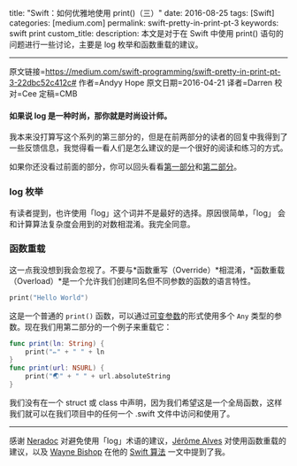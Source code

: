 title: "Swift：如何优雅地使用 print()（三）"
date: 2016-08-25
tags: [Swift]
categories: [medium.com]
permalink: swift-pretty-in-print-pt-3
keywords: swift print
custom_title: 
description: 本文是对于在 Swift 中使用 print() 语句的问题进行一些讨论，主要是 log 枚举和函数重载的建议。

---
原文链接=https://medium.com/swift-programming/swift-pretty-in-print-pt-3-22dbc52c412c#
作者=Andyy Hope
原文日期=2016-04-21
译者=Darren
校对=Cee
定稿=CMB

<!--此处开始正文-->

#### 如果说 log 是一种时尚，那你就是时尚设计师。

我本来没打算写这个系列的第三部分的，但是在前两部分的读者的回复中我得到了一些反馈信息，我觉得看一看人们是怎么建议的是一个很好的阅读和练习的方式。

如果你还没看过前面的部分，你可以回头看看[第一部分](http://swift.gg/2016/08/03/swift-prettify-your-print-statements-pt-1/)和[第二部分](http://swift.gg/2016/08/23/swift-pretty-in-print-pt-2/)。

<!--more-->

### log 枚举

有读者提到，也许使用「log」这个词并不是最好的选择。原因很简单，「log」 会和计算算法复杂度会用到的对数相混淆。我完全同意。

### 函数重载

这一点我没想到我会忽视了。不要与*函数重写（Override）*相混淆，*函数重载（Overload）*是一个允许我们创建同名但不同参数的函数的语言特性。

```swift
print("Hello World")
```

这是一个普通的 `print()` 函数，可以通过[可变参数](https://developer.apple.com/library/ios/documentation/Swift/Conceptual/Swift_Programming_Language/Functions.html#//apple_ref/doc/uid/TP40014097-CH10-ID158)的形式使用多个 `Any` 类型的参数。现在我们用第二部分的一个例子来重载它：

```swift
func print(ln: String) {
    print("✏️" + " " + ln
}
func print(url: NSURL) {
    print("🌏" + " " + url.absoluteString
}
```

我们没有在一个 struct 或 class 中声明，因为我们希望这是一个全局函数，这样我们就可以在我们项目中的任何一个 .swift 文件中访问和使用了。

---

感谢 [Neradoc](https://medium.com/u/5019d2d3b0ad) 对避免使用「log」术语的建议，[Jérôme Alves](https://medium.com/u/953da4a7dd9e) 对使用函数重载的建议，以及 [Wayne Bishop](https://medium.com/u/a3ef8a71c02c) 在他的 [Swift 算法](http://swiftalgorithms.curated.co/) 一文中提到了我。
